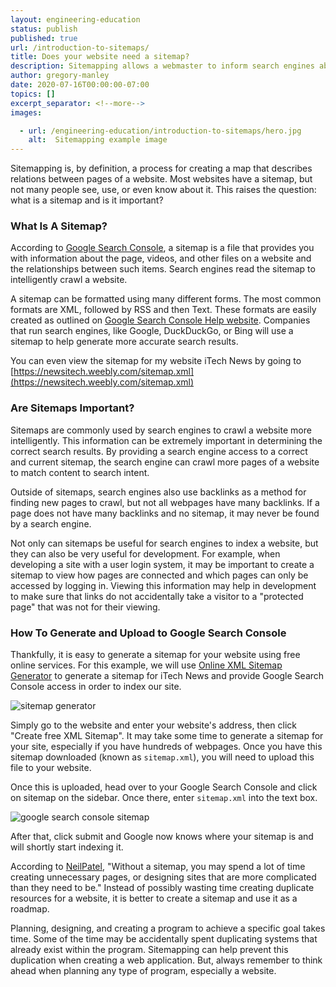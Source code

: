 ```yaml
---
layout: engineering-education
status: publish
published: true
url: /introduction-to-sitemaps/
title: Does your website need a sitemap?
description: Sitemapping allows a webmaster to inform search engines about URLs on a website that are available for crawling. A Sitemap is an XML file that lists the URLs for a site.
author: gregory-manley
date: 2020-07-16T00:00:00-07:00
topics: []
excerpt_separator: <!--more-->
images:

  - url: /engineering-education/introduction-to-sitemaps/hero.jpg
    alt:  Sitemapping example image
---
```

Sitemapping is, by definition, a process for creating a map that describes relations between pages of a website. Most websites have a sitemap, but not many people see, use, or even know about it. This raises the question: what is a sitemap and is it important?
<!--more-->

### What Is A Sitemap?
According to [Google Search Console](https://support.google.com/webmasters/answer/156184?hl=en), a sitemap is a file that provides you with information about the page, videos, and other files on a website and the relationships between such items. Search engines read the sitemap to intelligently crawl a website.

A sitemap can be formatted using many different forms. The most common formats are XML, followed by RSS and then Text. These formats are easily created as outlined on [Google Search Console Help website](https://support.google.com/webmasters/answer/183668?hl=en). Companies that run search engines, like Google, DuckDuckGo, or Bing will use a sitemap to help generate more accurate search results.

You can even view the sitemap for my website iTech News by going to [https://newsitech.weebly.com/sitemap.xml](https://newsitech.weebly.com/sitemap.xml)

### Are Sitemaps Important?
Sitemaps are commonly used by search engines to crawl a website more intelligently. This information can be extremely important in determining the correct search results. By providing a search engine access to a correct and current sitemap, the search engine can crawl more pages of a website to match content to search intent.

Outside of sitemaps, search engines also use backlinks as a method for finding new pages to crawl, but not all webpages have many backlinks. If a page does not have many backlinks and no sitemap, it may never be found by a search engine.

Not only can sitemaps be useful for search engines to index a website, but they can also be very useful for development. For example, when developing a site with a user login system, it may be important to create a sitemap to view how pages are connected and which pages can only be accessed by logging in. Viewing this information may help in development to make sure that links do not accidentally take a visitor to a "protected page" that was not for their viewing.

### How To Generate and Upload to Google Search Console
Thankfully, it is easy to generate a sitemap for your website using free online services. For this example, we will use [Online XML Sitemap Generator](https://www.web-site-map.com/xml_sitemap.php) to generate a sitemap for iTech News and provide Google Search Console access in order to index our site.

![sitemap generator](/engineering-education/introduction-to-sitemaps/sitemap-generator.png)

Simply go to the website and enter your website's address, then click "Create free XML Sitemap". It may take some time to generate a sitemap for your site, especially if you have hundreds of webpages. Once you have this sitemap downloaded (known as `sitemap.xml`), you will need to upload this file to your website.

Once this is uploaded, head over to your Google Search Console and click on sitemap on the sidebar. Once there, enter `sitemap.xml` into the text box.

![google search console sitemap](/engineering-education/introduction-to-sitemaps/google-search-console-sitemap.png)

After that, click submit and Google now knows where your sitemap is and will shortly start indexing it.

According to [NeilPatel](https://neilpatel.com/blog/build-a-sitemap/), "Without a sitemap, you may spend a lot of time creating unnecessary pages, or designing sites that are more complicated than they need to be." Instead of possibly wasting time creating duplicate resources for a website, it is better to create a sitemap and use it as a roadmap.

Planning, designing, and creating a program to achieve a specific goal takes time. Some of the time may be accidentally spent duplicating systems that already exist within the program. Sitemapping can help prevent this duplication when creating a web application. But, always remember to think ahead when planning any type of program, especially a website.

